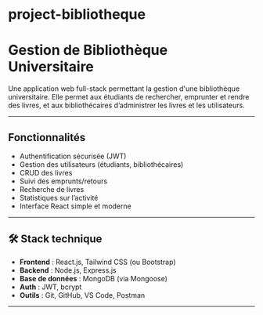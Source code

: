 # project-bibliotheque
# Gestion de Bibliothèque Universitaire

Une application web full-stack permettant la gestion d'une bibliothèque universitaire. Elle permet aux étudiants de rechercher, emprunter et rendre des livres, et aux bibliothécaires d’administrer les livres et les utilisateurs.

---

##  Fonctionnalités

-  Authentification sécurisée (JWT)
-  Gestion des utilisateurs (étudiants, bibliothécaires)
- CRUD des livres
- Suivi des emprunts/retours
-  Recherche de livres
-  Statistiques sur l’activité
-  Interface React simple et moderne

---

## 🛠️ Stack technique

- **Frontend** : React.js, Tailwind CSS (ou Bootstrap)
- **Backend** : Node.js, Express.js
- **Base de données** : MongoDB (via Mongoose)
- **Auth** : JWT, bcrypt
- **Outils** : Git, GitHub, VS Code, Postman

---



